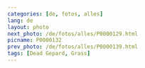 ```yaml
---
categories: [de, fotos, alles]
lang: de
layout: photo
next_photo: /de/fotos/alles/P0000129.html
picname: P0000132
prev_photo: /de/fotos/alles/P0000139.html
tags: [Dead Gepard, Grass]
---
```

